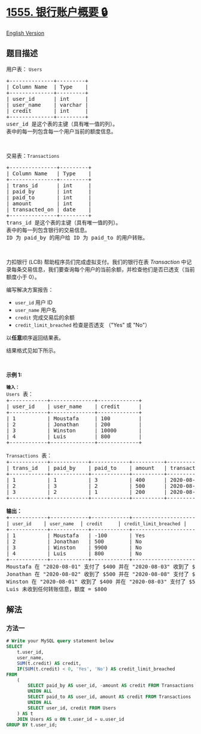 # [1555. 银行账户概要 🔒](https://leetcode.cn/problems/bank-account-summary)

[English Version](/solution/1500-1599/1555.Bank%20Account%20Summary/README_EN.md)

<!-- tags:数据库 -->

<!-- difficulty:中等 -->

## 题目描述

<!-- 这里写题目描述 -->

<p>用户表：&nbsp;<code>Users</code></p>

<pre>
+--------------+---------+
| Column Name  | Type    |
+--------------+---------+
| user_id      | int     |
| user_name    | varchar |
| credit       | int     |
+--------------+---------+
user_id 是这个表的主键（具有唯一值的列）。
表中的每一列包含每一个用户当前的额度信息。</pre>

<p>&nbsp;</p>

<p>交易表：<code>Transactions</code></p>

<pre>
+---------------+---------+
| Column Name   | Type    |
+---------------+---------+
| trans_id      | int     |
| paid_by       | int     |
| paid_to       | int     |
| amount        | int     |
| transacted_on | date    |
+---------------+---------+
trans_id 是这个表的主键（具有唯一值的列）。
表中的每一列包含银行的交易信息。
ID 为 paid_by 的用户给 ID 为 paid_to 的用户转账。
</pre>

<p>&nbsp;</p>

<p>力扣银行 (LCB) 帮助程序员们完成虚拟支付。我们的银行在表&nbsp;<em>Transaction</em>&nbsp;中记录每条交易信息，我们要查询每个用户的当前余额，并检查他们是否已透支（当前额度小于 0）。</p>

<p>编写解决方案报告：</p>

<ul>
	<li><code>user_id</code>&nbsp;用户 ID</li>
	<li><code>user_name</code>&nbsp;用户名</li>
	<li><code>credit</code>&nbsp;完成交易后的余额</li>
	<li><code>credit_limit_breached</code>&nbsp;检查是否透支 （"Yes" 或&nbsp;"No"）</li>
</ul>

<p>以<strong>任意</strong>顺序返回结果表。</p>

<p>结果格式见如下所示。</p>

<p>&nbsp;</p>

<p><strong>示例 1:</strong></p>

<pre>
<code><strong>输入：</strong>
Users</code> 表：
+------------+--------------+-------------+
| user_id    | user_name    | credit      |
+------------+--------------+-------------+
| 1          | Moustafa     | 100         |
| 2          | Jonathan     | 200         |
| 3          | Winston      | 10000       |
| 4          | Luis         | 800         | 
+------------+--------------+-------------+

<code>Transactions</code> 表：
+------------+------------+------------+----------+---------------+
| trans_id   | paid_by    | paid_to    | amount   | transacted_on |
+------------+------------+------------+----------+---------------+
| 1          | 1          | 3          | 400      | 2020-08-01    |
| 2          | 3          | 2          | 500      | 2020-08-02    |
| 3          | 2          | 1          | 200      | 2020-08-03    |
+------------+------------+------------+----------+---------------+

<strong>输出：</strong>
+------------+------------+------------+-----------------------+
| <code>user_id </code>   | <code>user_name</code>  | <code>credit </code>    | <code>credit_limit_breached</code> |
+------------+------------+------------+-----------------------+
| 1          | Moustafa   | -100       | Yes                   | 
| 2          | Jonathan   | 500        | No                    |
| 3          | Winston    | 9900       | No                    |
| 4          | Luis       | 800        | No                    |
+------------+------------+------------+-----------------------+
Moustafa 在 "2020-08-01" 支付了 $400 并在 "2020-08-03" 收到了 $200 ，当前额度 (100 -400 +200) = -$100
Jonathan 在 "2020-08-02" 收到了 $500 并在 "2020-08-08" 支付了 $200 ，当前额度 (200 +500 -200) = $500
Winston 在 "2020-08-01" 收到了 $400 并在 "2020-08-03" 支付了 $500 ，当前额度 (10000 +400 -500) = $9900
Luis 未收到任何转账信息，额度 = $800</pre>

## 解法

### 方法一

<!-- tabs:start -->

```sql
# Write your MySQL query statement below
SELECT
    t.user_id,
    user_name,
    SUM(t.credit) AS credit,
    IF(SUM(t.credit) < 0, 'Yes', 'No') AS credit_limit_breached
FROM
    (
        SELECT paid_by AS user_id, -amount AS credit FROM Transactions
        UNION ALL
        SELECT paid_to AS user_id, amount AS credit FROM Transactions
        UNION ALL
        SELECT user_id, credit FROM Users
    ) AS t
    JOIN Users AS u ON t.user_id = u.user_id
GROUP BY t.user_id;
```

<!-- tabs:end -->

<!-- end -->
